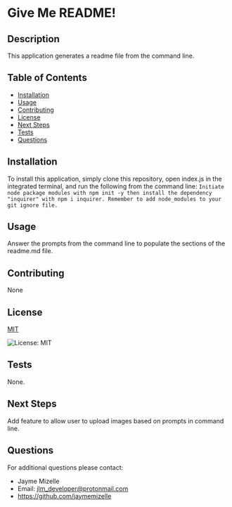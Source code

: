 

# Give Me README!

## Description
This application generates a readme file from the command line.

## Table of Contents
  - [Installation](#installation)
  - [Usage](#usage)
  - [Contributing](#contributing)
  - [License](#license)
  - [Next Steps](#next-steps)
  - [Tests](#tests)
  - [Questions](#questions)


## Installation
To install this application, simply clone this repository, open index.js in the integrated terminal, and run the following from the command line:
``` Initiate node package modules with npm init -y then install the dependency "inquirer" with npm i inquirer. Remember to add node_modules to your git ignore file. ```

## Usage
Answer the prompts from the command line to populate the sections of the readme.md file.

## Contributing
None

## License


  [MIT](https://opensource.org/licenses/MIT)
  

  ![License: MIT](https://img.shields.io/badge/License-MIT-9cf)

## Tests
None.

## Next Steps
Add feature to allow user to upload images based on prompts in command line.

## Questions
For additional questions please contact:
* Jayme Mizelle
* Email: jlm_developer@protonmail.com
* https://github.com/jaymemizelle

